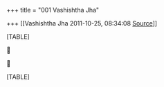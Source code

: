 +++
title = "001 Vashishtha Jha"

+++
[[Vashishtha Jha	2011-10-25, 08:34:08 [Source](https://groups.google.com/g/bvparishat/c/ucyUMmQ6-E8)]]



[TABLE]





[TABLE]

